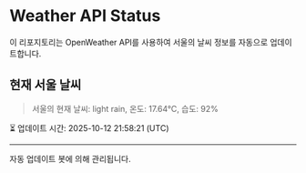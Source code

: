 
# Weather API Status

이 리포지토리는 OpenWeather API를 사용하여 서울의 날씨 정보를 자동으로 업데이트합니다.

## 현재 서울 날씨
> 서울의 현재 날씨: light rain, 온도: 17.64°C, 습도: 92%

⏳ 업데이트 시간: 2025-10-12 21:58:21 (UTC)

---
자동 업데이트 봇에 의해 관리됩니다.

